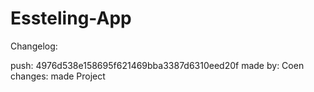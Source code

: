 # Essteling-App
Changelog:  

push: 4976d538e158695f621469bba3387d6310eed20f
made by: Coen
changes:
  made Project

